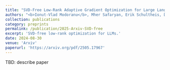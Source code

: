 ```yaml
---
title: "SVD-Free Low-Rank Adaptive Gradient Optimization for Large Language Models"
authors: "<b>Ionut-Vlad Modoranu</b>, Mher Safaryan, Erik Schultheis, Dan Alistarh"
collection: publications
category: preprints
permalink: /publication/2025-Arxiv-SVD-free
excerpt: 'SVD-free low-rank optimization for LLMs.'
date: 2024-08-30
venue: 'Arxiv'
paperurl: 'https://arxiv.org/pdf/2505.17967'
---
```


TBD: describe paper
